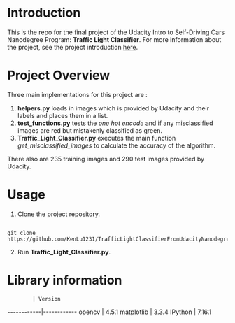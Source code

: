 # Introduction

This is the repo for the final project of the Udacity Intro to Self-Driving Cars Nanodegree Program: **Traffic Light Classifier**. For more information about the project, see the project introduction <a href="https://classroom.udacity.com/nanodegrees/nd113/parts/3407b17c-2111-4484-bfb2-1725cf619a5c/modules/59f59fcc-7e98-4700-a7ca-e8153a5e9857/lessons/82fc3a22-eb21-42bd-8037-f89844a4c69b/concepts/55f82fd2-96bd-4a80-ae5b-2a8ccf016a46">here</a>.

# Project Overview

Three main implementations for this project are :
1. **helpers.py** loads in images which is provided by Udacity and their labels and places them in a list.
2. **test_functions.py** tests the _one hot encode_ and if any misclassified images are red but mistakenly classified as green.
3. **Traffic_Light_Classifier.py** executes the main function _get_misclassified_images_ to calculate the accuracy of the algorithm.

There also are 235 training images and 290 test images provided by Udacity.

# Usage
  
1. Clone the project repository.

```

git clone https://github.com/KenLu1231/TrafficLightClassifierFromUdacityNanodegrees.git

```

2. Run **Traffic_Light_Classifier.py**.

# Library information

            | Version 
------------|------------
opencv      | 4.5.1
matplotlib  | 3.3.4
IPython     | 7.16.1
